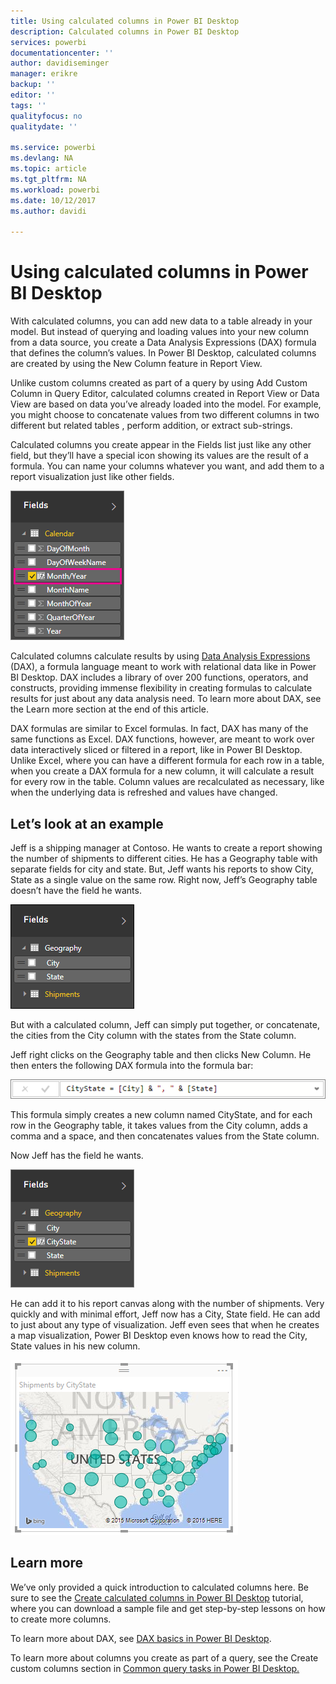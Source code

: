 ```yaml
---
title: Using calculated columns in Power BI Desktop
description: Calculated columns in Power BI Desktop
services: powerbi
documentationcenter: ''
author: davidiseminger
manager: erikre
backup: ''
editor: ''
tags: ''
qualityfocus: no
qualitydate: ''

ms.service: powerbi
ms.devlang: NA
ms.topic: article
ms.tgt_pltfrm: NA
ms.workload: powerbi
ms.date: 10/12/2017
ms.author: davidi

---
```

# Using calculated columns in Power BI Desktop
With calculated columns, you can add new data to a table already in your model. But instead of querying and loading values into your new column from a data source, you create a Data Analysis Expressions (DAX) formula that defines the column’s values. In Power BI Desktop, calculated columns are created by using the New Column feature in Report View.

Unlike custom columns created as part of a query by using Add Custom Column in Query Editor, calculated columns created in Report View or Data View are based on data you’ve already loaded into the model. For example, you might choose to concatenate values from two different columns in two different but related tables , perform addition, or extract sub-strings.

Calculated columns you create appear in the Fields list just like any other field, but they’ll have a special icon showing its values are the result of a formula. You can name your columns whatever you want, and add them to a report visualization just like other fields.

![](media/desktop-calculated-columns/calccolinpbid_fields.png)

Calculated columns calculate results by using [Data Analysis Expressions](https://msdn.microsoft.com/library/gg413422.aspx) (DAX), a formula language meant to work with relational data like in Power BI Desktop. DAX includes a library of over 200 functions, operators, and constructs, providing immense flexibility in creating formulas to calculate results for just about any data analysis need. To learn more about DAX, see the Learn more section at the end of this article.

DAX formulas are similar to Excel formulas. In fact, DAX has many of the same functions as Excel. DAX functions, however, are meant to work over data interactively sliced or filtered in a report, like in Power BI Desktop. Unlike Excel, where you can have a different formula for each row in a table, when you create a DAX formula for a new column, it will calculate a result for every row in the table. Column values are recalculated as necessary, like when the underlying data is refreshed and values have changed.

## Let’s look at an example
Jeff is a shipping manager at Contoso. He wants to create a report showing the number of shipments to different cities. He has a Geography table with separate fields for city and state. But, Jeff wants his reports to show City, State as a single value on the same row. Right now, Jeff’s Geography table doesn’t have the field he wants.

![](media/desktop-calculated-columns/calccolinpbid_cityandstatefields.png)

But with a calculated column, Jeff can simply put together, or concatenate, the cities from the City column with the states from the State column.

Jeff right clicks on the Geography table and then clicks New Column. He then enters the following DAX formula into the formula bar:

![](media/desktop-calculated-columns/calccolinpbid_formula.png)

This formula simply creates a new column named CityState, and for each row in the Geography table, it takes values from the City column, adds a comma and a space, and then concatenates values from the State column.

Now Jeff has the field he wants.

![](media/desktop-calculated-columns/calccolinpbid_citystatefield.png)

He can add it to his report canvas along with the number of shipments. Very quickly and with minimal effort, Jeff now has a City, State field. He can add to just about any type of visualization. Jeff even sees that when he creates a map visualization, Power BI Desktop even knows how to read the City, State values in his new column.

![](media/desktop-calculated-columns/calccolinpbid_citystatemap.png)

## Learn more
We’ve only provided a quick introduction to calculated columns here. Be sure to see the [Create calculated columns in Power BI Desktop](powerbi-desktop-tutorial-create-calculated-columns.md) tutorial, where you can download a sample file and get step-by-step lessons on how to create more columns. 

To learn more about DAX, see [DAX basics in Power BI Desktop](powerbi-desktop-quickstart-learn-dax-basics.md).

To learn more about columns you create as part of a query, see the Create custom columns section in [Common query tasks in Power BI Desktop.](desktop-common-query-tasks.md)  

